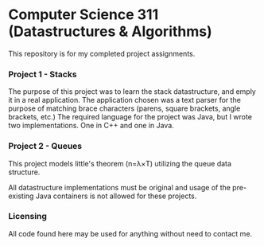 <h1> Computer Science 311 (Datastructures & Algorithms) </h3>
<p> This repository is for my completed project assignments. 
<h3> Project 1 - Stacks </h3>
<p> The purpose of this project was to learn the stack datastructure, and emply it in a real application.
The application chosen was a text parser for the purpose of matching brace characters (parens, square brackets, angle brackets, etc.) The required language for the project was Java, but I wrote two implementations. One in C++ and one in Java.
<h3> Project 2 -  Queues </h3>
<p> This project models little's theorem (n=&lambda;&times;T) utilizing the queue data structure. </p>
<p> All datastructure implementations must be original and usage of the pre-existing Java containers is not allowed for these projects.
<h3>Licensing</h3>
<p> All code found here may be used for anything without need to contact me.
